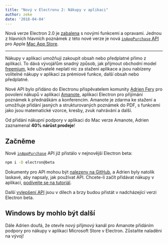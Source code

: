 ```yaml
---
title: "Nový v Electronu 2: Nákupy v aplikaci"
author: zeke
date: '2018-04-04'
---
```

  
Nová verze Electron 2.0 je [zabalena](https://github.com/electron/electron/releases/tag/v2.0.0-beta.1) s novými funkcemi a opravami. Jednou z hlavních hlavních poznámek z této nové verze je nová [`inAppPurchase` API](https://github.com/electron/electron/blob/master/docs/api/in-app-purchase.md) pro Apple [Mac App Store](https://support.apple.com/en-us/HT202023).

---

Nákupy v aplikaci umožňují zakoupit obsah nebo předplatné přímo z aplikací. To dává vývojářům snadný způsob, jak přijmout obchodní model [freemium](https://developer.apple.com/app-store/freemium-business-model/), kde uživatelé neplatí nic za stažení aplikace a jsou nabízeny volitelné nákupy v aplikaci za prémiové funkce, další obsah nebo předplatné.

Nové API bylo přidáno do Electronu přispěvatelem komunity [Adrien Fery](https://github.com/AdrienFery) pro povolení nákupů v aplikaci [Amanote](https://amanote.com/), aplikaci Electron pro přijímání poznámek k přednáškám a konferencím. Amanote je zdarma ke stažení a umožňuje přidání jasných a strukturovaných poznámek do PDF, s funkcemi jako jsou matematické vzorce, kresby, zvuk nahrávání a další.

Od přidání nákupní podpory v aplikaci do Mac verze Amanote, Adrien zaznamenal **40% nárůst prodeje**!

## Začněme

Nové [`inAppPurchase`](https://github.com/electron/electron/blob/master/docs/api/in-app-purchase.md) API již přistálo v nejnovější Electron beta:

```sh
npm i -D electron@beta
```

Dokumenty pro API mohou být [nalezeny na GitHub](https://github.com/electron/electron/blob/master/docs/api/in-app-purchase.md), a Adrien byly natolik laskavé, aby napsaly, jak používat API. Chcete-li začít přidávat nákupy v aplikaci, [podívejte se na tutoriál](https://github.com/AdrienFery/electron/blob/a69bbe882aed1a5aee2b7910afe09900275b2bf6/docs/tutorial/in-app-purchases.md).

Další [vylepšení API](https://github.com/electron/electron/pull/12464) jsou v dílech a brzy budou přistát v nadcházející verzi Electron beta.

## Windows by mohlo být další

Dále Adrien doufá, že otevře nový příjmový kanál pro Amanote přidáním podpory pro nákupy v aplikaci Microsoft Store v Electron. Zůstaňte naladěni na vývoj!